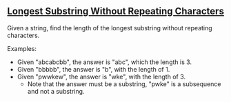 ## [Longest Substring Without Repeating Characters](https://leetcode.com/problems/Longest-substring-without-repeating-characters/)

Given a string, find the length of the longest substring without repeating characters.

Examples:

 - Given  "abcabcbb", the answer is  "abc", which the length is 3.
 - Given  "bbbbb", the answer is  "b", with the length of 1.
 - Given  "pwwkew", the answer is  "wke", with the length of 3.
    - Note that the answer must be a substring,  "pwke" is a  subsequence and not a substring.
